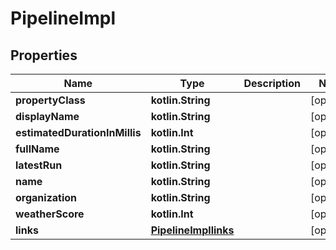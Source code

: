 
# PipelineImpl

## Properties
| Name | Type | Description | Notes |
| ------------ | ------------- | ------------- | ------------- |
| **propertyClass** | **kotlin.String** |  |  [optional] |
| **displayName** | **kotlin.String** |  |  [optional] |
| **estimatedDurationInMillis** | **kotlin.Int** |  |  [optional] |
| **fullName** | **kotlin.String** |  |  [optional] |
| **latestRun** | **kotlin.String** |  |  [optional] |
| **name** | **kotlin.String** |  |  [optional] |
| **organization** | **kotlin.String** |  |  [optional] |
| **weatherScore** | **kotlin.Int** |  |  [optional] |
| **links** | [**PipelineImpllinks**](PipelineImpllinks.md) |  |  [optional] |



